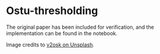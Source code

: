 # Ostu-thresholding
The original paper has been included for verification, and the implementation can be found in the notebook.

Image credits to [v2osk on Unsplash](https://unsplash.com/photos/clear-glass-bottle-on-brown-wicker-basket-rz1YlPt4E1U?utm_source=Start&utm_medium=referral&utm_campaign=api-credit).
